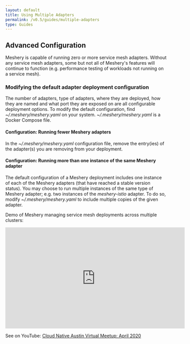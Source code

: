 ```yaml
---
layout: default
title: Using Multiple Adapters
permalink: /v0.5/guides/multiple-adapters
type: Guides
---
```


## Advanced Configuration

Meshery is capable of running zero or more service mesh adapters. Without any service mesh adapters, some but not all of Meshery's features will continue to function (e.g. performance testing of workloads not running on a service mesh).

### Modifying the default adapter deployment configuration
The number of adapters, type of adapters, where they are deployed, how they are named and what port they are exposed on are all configurable deployment options. To modify the default configuration, find *~/.meshery/meshery.yaml* on your system. *~/.meshery/meshery.yaml* is a Docker Compose file.

#### Configuration: Running fewer Meshery adapters
In the *~/.meshery/meshery.yaml* configuration file, remove the entry(ies) of the adapter(s) you are removing from your deployment.

#### Configuration: Running more than one instance of the same Meshery adapter

The default configuration of a Meshery deployment includes one instance of each of the Meshery adapters (that have reached a stable version status). You may choose to run multiple instances of the same type of Meshery adapter; e.g. two instances of the *meshery-istio* adapter. To do so, modify *~/.meshery/meshery.yaml* to include multiple copies of the given adapter.

Demo of Meshery managing service mesh deployments across multiple clusters:

<iframe class="container" width="560" height="315" src="https://www.youtube.com/embed/yWPu3vq4vEs?start=5041" frameborder="0" allow="accelerometer; autoplay; encrypted-media; gyroscope; picture-in-picture" allowfullscreen></iframe>

See on YouTube: [Cloud Native Austin Virtual Meetup: April 2020](https://youtu.be/yWPu3vq4vEs?t=5041&list=PL3A-A6hPO2IOpTbdH89qR-4AE0ON13Zie)